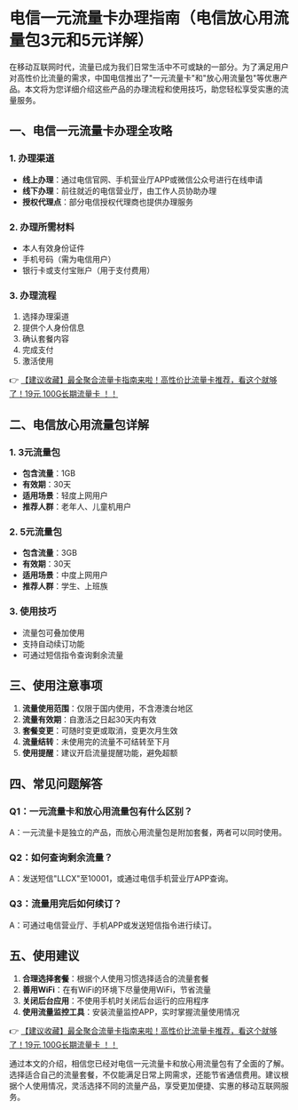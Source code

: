 # 电信一元流量卡办理指南（电信放心用流量包3元和5元详解）

在移动互联网时代，流量已成为我们日常生活中不可或缺的一部分。为了满足用户对高性价比流量的需求，中国电信推出了"一元流量卡"和"放心用流量包"等优惠产品。本文将为您详细介绍这些产品的办理流程和使用技巧，助您轻松享受实惠的流量服务。

## 一、电信一元流量卡办理全攻略

### 1. 办理渠道
- **线上办理**：通过电信官网、手机营业厅APP或微信公众号进行在线申请
- **线下办理**：前往就近的电信营业厅，由工作人员协助办理
- **授权代理点**：部分电信授权代理商也提供办理服务

### 2. 办理所需材料
- 本人有效身份证件
- 手机号码（需为电信用户）
- 银行卡或支付宝账户（用于支付费用）

### 3. 办理流程
1. 选择办理渠道
2. 提供个人身份信息
3. 确认套餐内容
4. 完成支付
5. 激活使用

👉 [【建议收藏】最全聚合流量卡指南来啦！高性价比流量卡推荐，看这个就够了！19元 100G长期流量卡 ！！](https://bit.ly/Liuliangka)

## 二、电信放心用流量包详解

### 1. 3元流量包
- **包含流量**：1GB
- **有效期**：30天
- **适用场景**：轻度上网用户
- **推荐人群**：老年人、儿童机用户

### 2. 5元流量包
- **包含流量**：3GB
- **有效期**：30天
- **适用场景**：中度上网用户
- **推荐人群**：学生、上班族

### 3. 使用技巧
- 流量包可叠加使用
- 支持自动续订功能
- 可通过短信指令查询剩余流量

## 三、使用注意事项

1. **流量使用范围**：仅限于国内使用，不含港澳台地区
2. **流量有效期**：自激活之日起30天内有效
3. **套餐变更**：可随时变更或取消，变更次月生效
4. **流量结转**：未使用完的流量不可结转至下月
5. **使用提醒**：建议开启流量提醒功能，避免超额

## 四、常见问题解答

### Q1：一元流量卡和放心用流量包有什么区别？
A：一元流量卡是独立的产品，而放心用流量包是附加套餐，两者可以同时使用。

### Q2：如何查询剩余流量？
A：发送短信"LLCX"至10001，或通过电信手机营业厅APP查询。

### Q3：流量用完后如何续订？
A：可通过电信营业厅、手机APP或发送短信指令进行续订。

## 五、使用建议

1. **合理选择套餐**：根据个人使用习惯选择适合的流量套餐
2. **善用WiFi**：在有WiFi的环境下尽量使用WiFi，节省流量
3. **关闭后台应用**：不使用手机时关闭后台运行的应用程序
4. **使用流量监控工具**：安装流量监控APP，实时掌握流量使用情况

👉 [【建议收藏】最全聚合流量卡指南来啦！高性价比流量卡推荐，看这个就够了！19元 100G长期流量卡 ！！](https://bit.ly/Liuliangka)

通过本文的介绍，相信您已经对电信一元流量卡和放心用流量包有了全面的了解。选择适合自己的流量套餐，不仅能满足日常上网需求，还能节省通信费用。建议根据个人使用情况，灵活选择不同的流量产品，享受更加便捷、实惠的移动互联网服务。